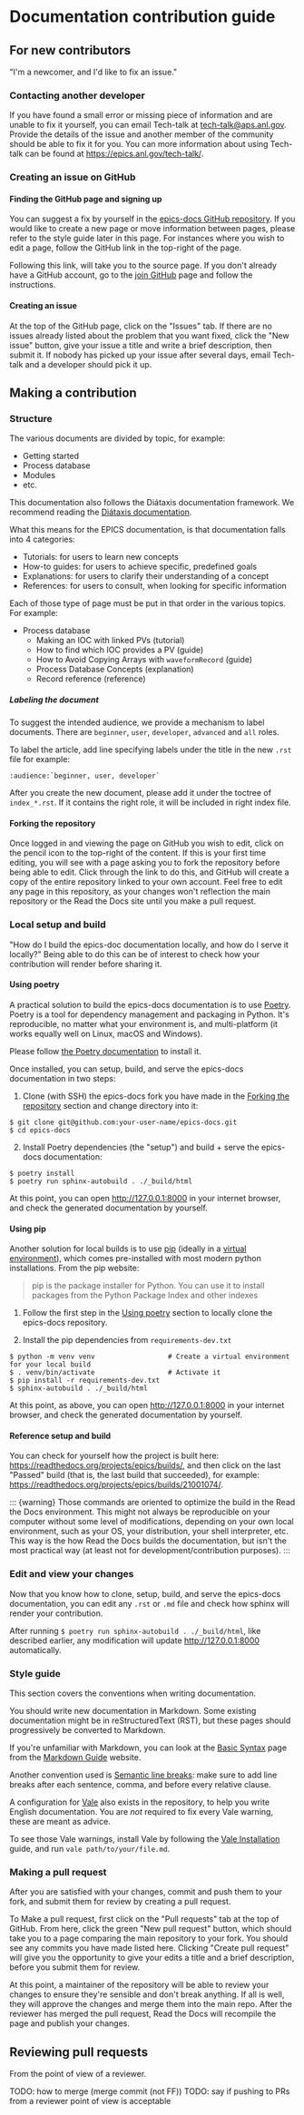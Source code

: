 # Documentation contribution guide

## For new contributors

"I'm a newcomer, and I'd like to fix an issue."

### Contacting another developer

If you have found a small error or missing piece of information
and are unable to fix it yourself,
you can email Tech-talk at <tech-talk@aps.anl.gov>.
Provide the details of the issue
and another member of the community should be able to fix it for you.
You can more information about using Tech-talk can be found at <https://epics.anl.gov/tech-talk/>.

### Creating an issue on GitHub

#### Finding the GitHub page and signing up

You can suggest a fix by yourself in the [epics-docs GitHub repository].
If you would like to create a new page or move information between pages,
please refer to the style guide later in this page.
For instances where you wish to edit a page,
follow the GitHub link in the top-right of the page.

Following this link, will take you to the source page.
If you don't already have a GitHub account,
go to the [join GitHub] page and follow the instructions.

  [epics-docs GitHub repository]: https://github.com/epics-docs/epics-docs
  [join GitHub]: https://github.com/join

#### Creating an issue

At the top of the GitHub page,
click on the "Issues" tab.
If there are no issues already listed about the problem that you want fixed,
click the "New issue" button,
give your issue a title and
write a brief description,
then submit it.
If nobody has picked up your issue after several days,
email Tech-talk and
a developer should pick it up.

## Making a contribution

### Structure

The various documents are divided by topic,
for example:

-   Getting started
-   Process database
-   Modules
-   etc.

This documentation also follows the Diátaxis documentation framework.
We recommend reading the [Diátaxis documentation].

What this means for the EPICS documentation,
is that documentation falls into 4 categories:

-   Tutorials: for users to learn new concepts
-   How-to guides: for users to achieve specific, predefined goals
-   Explanations: for users to clarify their understanding of a concept
-   References: for users to consult,
    when looking for specific information

Each of those type of page must be put in that order in the various topics.
For example:

-   Process database
    -   Making an IOC with linked PVs (tutorial)
    -   How to find which IOC provides a PV (guide)
    -   How to Avoid Copying Arrays with `waveformRecord` (guide)
    -   Process Database Concepts (explanation)
    -   Record reference (reference)

  [Diátaxis documentation]: https://diataxis.fr/


##### Labeling the document

To suggest the intended audience, we provide a mechanism to label documents.
There are `beginner`, `user`, `developer`, `advanced` and `all` roles.

To label the article,
add line specifying labels under the title in the new `.rst` file
for example:

``` 
:audience:`beginner, user, developer`
```

After you create the new document,
please add it under the toctree of `index_*.rst`.
If it contains the right role, it will be included in right index file.

#### Forking the repository

Once logged in and viewing the page on GitHub you wish to edit,
click on the pencil icon to the top-right of the content.
If this is your first time editing,
you will see with a page asking you to fork the repository before being able to edit.
Click through the link to do this,
and GitHub will create a copy of the entire repository linked to your own account.
Feel free to edit any page in this repository,
as your changes won't reflection the main repository or the Read the Docs site until you make a pull request.

### Local setup and build

"How do I build the epics-doc documentation locally,
and how do I serve it locally?"
Being able to do this can be of interest to check how your contribution will render before sharing it.

#### Using poetry

A practical solution to build the epics-docs documentation is to use [Poetry].
Poetry is a tool for dependency management and packaging in Python.
It's reproducible,
no matter what your environment is,
and multi-platform (it works equally well on Linux, macOS and Windows).

Please follow [the Poetry documentation] to install it.

Once installed,
you can setup, build, and serve the epics-docs documentation in two steps:

1.  Clone (with SSH) the epics-docs fork you have made in the [Forking the repository] section and change directory into it:

``` console
$ git clone git@github.com:your-user-name/epics-docs.git
$ cd epics-docs
```

2.  Install Poetry dependencies (the "setup") and build + serve the epics-docs documentation:

``` console
$ poetry install
$ poetry run sphinx-autobuild . ./_build/html
```

At this point,
you can open <http://127.0.0.1:8000> in your internet browser,
and check the generated documentation by yourself.

  [Poetry]: https://python-poetry.org/docs/
  [the Poetry documentation]: https://python-poetry.org/docs/#system-requirements
  [Forking the repository]: #forking-the-repository

#### Using pip

Another solution for local builds is to use [pip]
(ideally in a [virtual environment]),
which comes pre-installed with most modern python installations.
From the pip website:

> pip is the package installer for Python.
> You can use it to install packages from the Python Package Index and other indexes

1. Follow the first step in the [Using poetry] section to locally clone the epics-docs repository.

2. Install the pip dependencies from `requirements-dev.txt`

``` console
$ python -m venv venv                  # Create a virtual environment for your local build
$ . venv/bin/activate                  # Activate it
$ pip install -r requirements-dev.txt
$ sphinx-autobuild . ./_build/html
```

At this point,
as above,
you can open <http://127.0.0.1:8000> in your internet browser,
and check the generated documentation by yourself.

  [pip]: https://pip.pypa.io/en/stable/
  [virtual environment]: https://docs.python.org/3/library/venv.html
  [Using poetry]: #using-poetry

#### Reference setup and build

You can check for yourself how the project is built here: <https://readthedocs.org/projects/epics/builds/>,
and then click on the last "Passed" build (that is, the last build that succeeded),
for example: <https://readthedocs.org/projects/epics/builds/21001074/>.

::: {warning}
Those commands are oriented to optimize the build in the Read the Docs environment.
This might not always be reproducible on your computer without some level of modifications,
depending on your own local environment,
such as your OS, your distribution, your shell interpreter, etc.
This way is the how Read the Docs builds the documentation,
but isn't the most practical way (at least not for development/contribution purposes).
:::

### Edit and view your changes

Now that you know how to clone, setup, build, and serve the epics-docs documentation,
you can edit any `.rst` or `.md` file and check how sphinx will render your contribution.

After running `$ poetry run sphinx-autobuild . ./_build/html`, like described earlier,
any modification will update <http://127.0.0.1:8000> automatically.

### Style guide

This section covers the conventions when writing documentation.

You should write new documentation in Markdown.
Some existing documentation might be in reStructuredText (RST),
but these pages should progressively be converted to Markdown.

If you're unfamiliar with Markdown,
you can look at the [Basic Syntax] page from the [Markdown Guide] website.

Another convention used is [Semantic line breaks][]:
make sure to add line breaks after each sentence,
comma,
and before every relative clause.

A configuration for [Vale] also exists in the repository,
to help you write English documentation.
You are *not* required to fix every Vale warning,
these are meant as advice.

To see those Vale warnings,
install Vale by following the [Vale Installation] guide,
and run `vale path/to/your/file.md`.

  [Basic Syntax]: https://www.markdownguide.org/basic-syntax/
  [Markdown Guide]: https://www.markdownguide.org/
  [Semantic line breaks]: https://sembr.org/
  [Vale]: https://vale.sh/
  [Vale Installation]: https://vale.sh/docs/vale-cli/installation/

### Making a pull request

After you are satisfied with your changes,
commit and push them to your fork,
and submit them for review by creating a pull request.

To Make a pull request,
first click on the "Pull requests" tab at the top of GitHub.
From here, click the green "New pull request" button,
which should take you to a page comparing the main repository to your fork.
You should see any commits you have made listed here.
Clicking "Create pull request" will give you the opportunity to give your edits a title
and a brief description,
before you submit them for review.

At this point,
a maintainer of the repository will be able to review your changes
to ensure they're sensible and don't break anything.
If all is well, they will approve the changes and merge them into the main repo.
After the reviewer has merged the pull request,
Read the Docs will recompile the page and publish your changes.

## Reviewing pull requests

From the point of view of a reviewer.

TODO: how to merge (merge commit (not FF))
TODO: say if pushing to PRs from a reviewer point of view is acceptable

